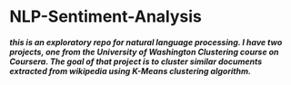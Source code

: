 # NLP-Sentiment-Analysis

##### this is an exploratory repo for natural language processing. I have two projects, one from the University of Washington Clustering course on Coursera. The goal of that project is to cluster similar documents extracted from wikipedia using K-Means clustering algorithm.
